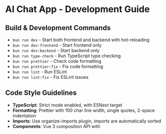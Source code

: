 # AI Chat App - Development Guide

## Build & Development Commands

- `bun run dev` - Start both frontend and backend with hot-reloading
- `bun run dev:frontend` - Start frontend only
- `bun run dev:backend` - Start backend only
- `bun run type-check` - Run TypeScript type checking
- `bun run prettier` - Check code formatting
- `bun run prettier:fix` - Fix code formatting
- `bun run lint` - Run ESLint
- `bun run lint:fix` - Fix ESLint issues

## Code Style Guidelines

- **TypeScript**: Strict mode enabled, with ESNext target
- **Formatting**: Prettier with 100 char line width, single quotes, 2-space indentation
- **Imports**: Use organize-imports plugin, imports are automatically sorted
- **Components**: Vue 3 composition API with <script setup> pattern
- **Error Handling**: Use try/catch blocks with specific error messages
- **Naming**:
  - Stores: use`$` prefix for store actions
  - Types: PascalCase for interfaces/types
  - Variables: camelCase
- **Organization**: Monorepo structure with packages for frontend, backend, common
- **Testing**: Not implemented yet

See README.md for more detailed setup instructions including Docker environment.
